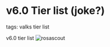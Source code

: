# v6.0 Tier list (joke?)
tags: valks tier list

v6.0 tier list
![rosascout](https://cdn.discordapp.com/attachments/901268521181401108/1028507930565292082/unknown.png)